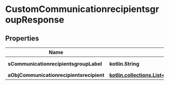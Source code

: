 
# CustomCommunicationrecipientsgroupResponse

## Properties
Name | Type | Description | Notes
------------ | ------------- | ------------- | -------------
**sCommunicationrecipientsgroupLabel** | **kotlin.String** | The label for the Communicationrecipientsgroup | 
**aObjCommunicationrecipientsrecipient** | [**kotlin.collections.List&lt;CustomCommunicationrecipientsrecipientResponse&gt;**](CustomCommunicationrecipientsrecipientResponse.md) |  | 



